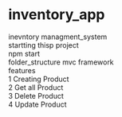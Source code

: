 # inventory_app
inevntory managment_system 
</br>
startting thisp project 
</br>
npm start 
</br>
folder_structure mvc framework
</br>
features 
</br>
1 Creating Product
</br>
2 Get all Product
</br>
3 Delete Product
</br>
4 Update Product
